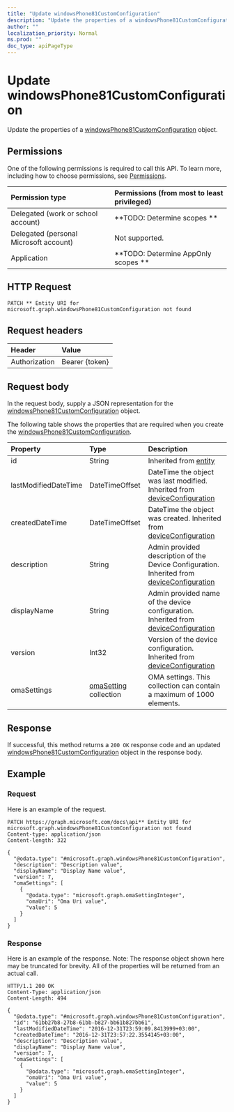 ```yaml
---
title: "Update windowsPhone81CustomConfiguration"
description: "Update the properties of a windowsPhone81CustomConfiguration object."
author: ""
localization_priority: Normal
ms.prod: ""
doc_type: apiPageType
---
```


# Update windowsPhone81CustomConfiguration

Update the properties of a [windowsPhone81CustomConfiguration](../resources/windowsphone81customconfiguration.md) object.

## Permissions
One of the following permissions is required to call this API. To learn more, including how to choose permissions, see [Permissions](/concepts/permissions-reference.md).

|Permission type|Permissions (from most to least privileged)|
|:---|:---|
|Delegated (work or school account)|**TODO: Determine scopes **|
|Delegated (personal Microsoft account)|Not supported.|
|Application|**TODO: Determine AppOnly scopes **|

## HTTP Request
<!-- {
  "blockType": "ignored"
}
-->
``` http
PATCH ** Entity URI for microsoft.graph.windowsPhone81CustomConfiguration not found
```

## Request headers
|Header|Value|
|:---|:---|
|Authorization|Bearer {token}|

## Request body
In the request body, supply a JSON representation for the [windowsPhone81CustomConfiguration](../resources/windowsPhone81CustomConfiguration.md) object.

The following table shows the properties that are required when you create the [windowsPhone81CustomConfiguration](../resources/windowsphone81customconfiguration.md).

|Property|Type|Description|
|:---|:---|:---|
|id|String| Inherited from [entity](../resources/entity.md)|
|lastModifiedDateTime|DateTimeOffset|DateTime the object was last modified. Inherited from [deviceConfiguration](../resources/deviceConfiguration.md)|
|createdDateTime|DateTimeOffset|DateTime the object was created. Inherited from [deviceConfiguration](../resources/deviceConfiguration.md)|
|description|String|Admin provided description of the Device Configuration. Inherited from [deviceConfiguration](../resources/deviceConfiguration.md)|
|displayName|String|Admin provided name of the device configuration. Inherited from [deviceConfiguration](../resources/deviceConfiguration.md)|
|version|Int32|Version of the device configuration. Inherited from [deviceConfiguration](../resources/deviceConfiguration.md)|
|omaSettings|[omaSetting](../resources/omaSetting.md) collection|OMA settings. This collection can contain a maximum of 1000 elements.|



## Response
If successful, this method returns a `200 OK` response code and an updated [windowsPhone81CustomConfiguration](../resources/windowsphone81customconfiguration.md) object in the response body.

## Example

### Request
Here is an example of the request.
<!-- {
  "blockType": "request",
  "name": "update_windowsphone81customconfiguration"
}
-->
``` http
PATCH https://graph.microsoft.com/docs\api** Entity URI for microsoft.graph.windowsPhone81CustomConfiguration not found
Content-type: application/json
Content-length: 322

{
  "@odata.type": "#microsoft.graph.windowsPhone81CustomConfiguration",
  "description": "Description value",
  "displayName": "Display Name value",
  "version": 7,
  "omaSettings": [
    {
      "@odata.type": "microsoft.graph.omaSettingInteger",
      "omaUri": "Oma Uri value",
      "value": 5
    }
  ]
}
```

### Response
Here is an example of the response. Note: The response object shown here may be truncated for brevity. All of the properties will be returned from an actual call.
<!-- {
  "blockType": "response",
  "truncated": true
}
-->
``` http
HTTP/1.1 200 OK
Content-Type: application/json
Content-Length: 494

{
  "@odata.type": "#microsoft.graph.windowsPhone81CustomConfiguration",
  "id": "61bb27b8-27b8-61bb-b827-bb61b827bb61",
  "lastModifiedDateTime": "2016-12-31T23:59:09.8413999+03:00",
  "createdDateTime": "2016-12-31T23:57:22.3554145+03:00",
  "description": "Description value",
  "displayName": "Display Name value",
  "version": 7,
  "omaSettings": [
    {
      "@odata.type": "microsoft.graph.omaSettingInteger",
      "omaUri": "Oma Uri value",
      "value": 5
    }
  ]
}
```

